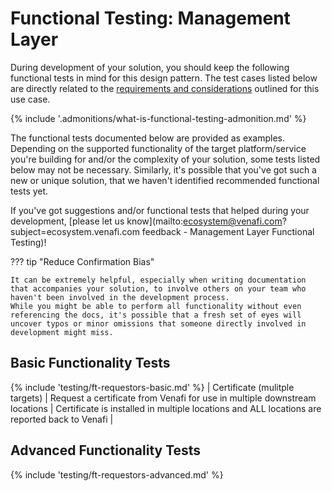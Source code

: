# Functional Testing: Management Layer

During development of your solution, you should keep the following functional tests in mind for this design pattern.
The test cases listed below are directly related to the [requirements and considerations](../1-overview-management-layer/#requirements-and-considerations) outlined for this use case.

{% include '.admonitions/what-is-functional-testing-admonition.md' %}

The functional tests documented below are provided as examples.
Depending on the supported functionality of the target platform/service you're building for and/or the complexity of your solution, some tests listed below may not be necessary.
Similarly, it's possible that you've got such a new or unique solution, that we haven't identified recommended functional tests yet.

If you've got suggestions and/or functional tests that helped during your development, [please let us know](mailto:ecosystem@venafi.com?subject=ecosystem.venafi.com feedback - Management Layer Functional Testing)!

??? tip "Reduce Confirmation Bias"

    It can be extremely helpful, especially when writing documentation that accompanies your solution, to involve others on your team who haven't been involved in the development process.
    While you might be able to perform all functionality without even referencing the docs, it's possible that a fresh set of eyes will uncover typos or minor omissions that someone directly involved in development might miss.

## Basic Functionality Tests

{% include 'testing/ft-requestors-basic.md' %}
| Certificate (mulitple targets) | Request a certificate from Venafi for use in multiple downstream locations | Certificate is installed in multiple locations and ALL locations are reported back to Venafi |

## Advanced Functionality Tests

{% include 'testing/ft-requestors-advanced.md' %}
